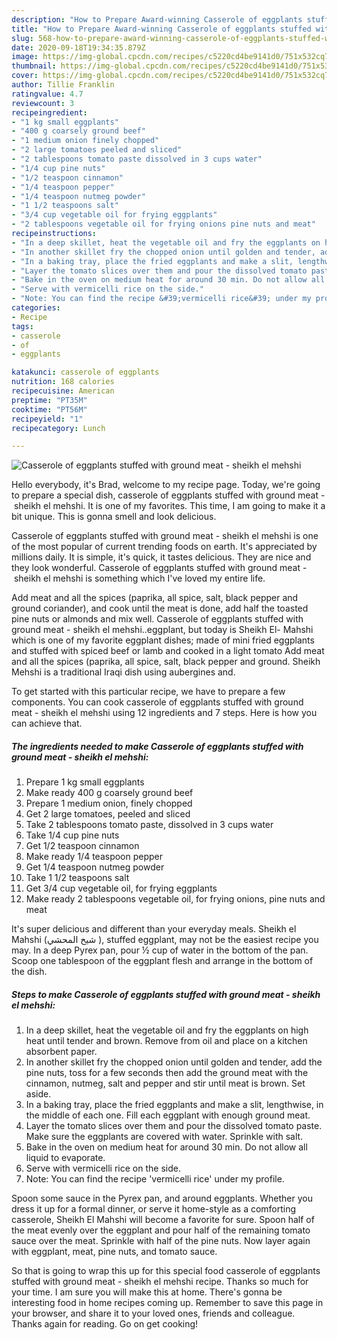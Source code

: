 ```yaml
---
description: "How to Prepare Award-winning Casserole of eggplants stuffed with ground meat - sheikh el mehshi"
title: "How to Prepare Award-winning Casserole of eggplants stuffed with ground meat - sheikh el mehshi"
slug: 568-how-to-prepare-award-winning-casserole-of-eggplants-stuffed-with-ground-meat-sheikh-el-mehshi
date: 2020-09-18T19:34:35.879Z
image: https://img-global.cpcdn.com/recipes/c5220cd4be9141d0/751x532cq70/casserole-of-eggplants-stuffed-with-ground-meat-sheikh-el-mehshi-recipe-main-photo.jpg
thumbnail: https://img-global.cpcdn.com/recipes/c5220cd4be9141d0/751x532cq70/casserole-of-eggplants-stuffed-with-ground-meat-sheikh-el-mehshi-recipe-main-photo.jpg
cover: https://img-global.cpcdn.com/recipes/c5220cd4be9141d0/751x532cq70/casserole-of-eggplants-stuffed-with-ground-meat-sheikh-el-mehshi-recipe-main-photo.jpg
author: Tillie Franklin
ratingvalue: 4.7
reviewcount: 3
recipeingredient:
- "1 kg small eggplants"
- "400 g coarsely ground beef"
- "1 medium onion finely chopped"
- "2 large tomatoes peeled and sliced"
- "2 tablespoons tomato paste dissolved in 3 cups water"
- "1/4 cup pine nuts"
- "1/2 teaspoon cinnamon"
- "1/4 teaspoon pepper"
- "1/4 teaspoon nutmeg powder"
- "1 1/2 teaspoons salt"
- "3/4 cup vegetable oil for frying eggplants"
- "2 tablespoons vegetable oil for frying onions pine nuts and meat"
recipeinstructions:
- "In a deep skillet, heat the vegetable oil and fry the eggplants on high heat until tender and brown. Remove from oil and place on a kitchen absorbent paper."
- "In another skillet fry the chopped onion until golden and tender, add the pine nuts, toss for a few seconds then add the ground meat with the cinnamon, nutmeg, salt and pepper and stir until meat is brown. Set aside."
- "In a baking tray, place the fried eggplants and make a slit, lengthwise, in the middle of each one. Fill each eggplant with enough ground meat."
- "Layer the tomato slices over them and pour the dissolved tomato paste. Make sure the eggplants are covered with water. Sprinkle with salt."
- "Bake in the oven on medium heat for around 30 min. Do not allow all liquid to evaporate."
- "Serve with vermicelli rice on the side."
- "Note: You can find the recipe &#39;vermicelli rice&#39; under my profile."
categories:
- Recipe
tags:
- casserole
- of
- eggplants

katakunci: casserole of eggplants 
nutrition: 168 calories
recipecuisine: American
preptime: "PT35M"
cooktime: "PT56M"
recipeyield: "1"
recipecategory: Lunch

---
```



![Casserole of eggplants stuffed with ground meat - sheikh el mehshi](https://img-global.cpcdn.com/recipes/c5220cd4be9141d0/751x532cq70/casserole-of-eggplants-stuffed-with-ground-meat-sheikh-el-mehshi-recipe-main-photo.jpg)

Hello everybody, it's Brad, welcome to my recipe page. Today, we're going to prepare a special dish, casserole of eggplants stuffed with ground meat - sheikh el mehshi. It is one of my favorites. This time, I am going to make it a bit unique. This is gonna smell and look delicious.

Casserole of eggplants stuffed with ground meat - sheikh el mehshi is one of the most popular of current trending foods on earth. It's appreciated by millions daily. It is simple, it's quick, it tastes delicious. They are nice and they look wonderful. Casserole of eggplants stuffed with ground meat - sheikh el mehshi is something which I've loved my entire life.

Add meat and all the spices (paprika, all spice, salt, black pepper and ground coriander), and cook until the meat is done, add half the toasted pine nuts or almonds and mix well. Casserole of eggplants stuffed with ground meat - sheikh el mehshi..eggplant, but today is Sheikh El- Mahshi which is one of my favorite eggplant dishes; made of mini fried eggplants and stuffed with spiced beef or lamb and cooked in a light tomato Add meat and all the spices (paprika, all spice, salt, black pepper and ground. Sheikh Mehshi is a traditional Iraqi dish using aubergines and.


To get started with this particular recipe, we have to prepare a few components. You can cook casserole of eggplants stuffed with ground meat - sheikh el mehshi using 12 ingredients and 7 steps. Here is how you can achieve that.

<!--inarticleads1-->

##### The ingredients needed to make Casserole of eggplants stuffed with ground meat - sheikh el mehshi:

1. Prepare 1 kg small eggplants
1. Make ready 400 g coarsely ground beef
1. Prepare 1 medium onion, finely chopped
1. Get 2 large tomatoes, peeled and sliced
1. Take 2 tablespoons tomato paste, dissolved in 3 cups water
1. Take 1/4 cup pine nuts
1. Get 1/2 teaspoon cinnamon
1. Make ready 1/4 teaspoon pepper
1. Get 1/4 teaspoon nutmeg powder
1. Take 1 1/2 teaspoons salt
1. Get 3/4 cup vegetable oil, for frying eggplants
1. Make ready 2 tablespoons vegetable oil, for frying onions, pine nuts and meat


It&#39;s super delicious and different than your everyday meals. Sheikh el Mahshi (شيخ المحشي ), stuffed eggplant, may not be the easiest recipe you may. In a deep Pyrex pan, pour ½ cup of water in the bottom of the pan. Scoop one tablespoon of the eggplant flesh and arrange in the bottom of the dish. 

<!--inarticleads2-->

##### Steps to make Casserole of eggplants stuffed with ground meat - sheikh el mehshi:

1. In a deep skillet, heat the vegetable oil and fry the eggplants on high heat until tender and brown. Remove from oil and place on a kitchen absorbent paper.
1. In another skillet fry the chopped onion until golden and tender, add the pine nuts, toss for a few seconds then add the ground meat with the cinnamon, nutmeg, salt and pepper and stir until meat is brown. Set aside.
1. In a baking tray, place the fried eggplants and make a slit, lengthwise, in the middle of each one. Fill each eggplant with enough ground meat.
1. Layer the tomato slices over them and pour the dissolved tomato paste. Make sure the eggplants are covered with water. Sprinkle with salt.
1. Bake in the oven on medium heat for around 30 min. Do not allow all liquid to evaporate.
1. Serve with vermicelli rice on the side.
1. Note: You can find the recipe &#39;vermicelli rice&#39; under my profile.


Spoon some sauce in the Pyrex pan, and around eggplants. Whether you dress it up for a formal dinner, or serve it home-style as a comforting casserole, Sheikh El Mahshi will become a favorite for sure. Spoon half of the meat evenly over the eggplant and pour half of the remaining tomato sauce over the meat. Sprinkle with half of the pine nuts. Now layer again with eggplant, meat, pine nuts, and tomato sauce. 

So that is going to wrap this up for this special food casserole of eggplants stuffed with ground meat - sheikh el mehshi recipe. Thanks so much for your time. I am sure you will make this at home. There's gonna be interesting food in home recipes coming up. Remember to save this page in your browser, and share it to your loved ones, friends and colleague. Thanks again for reading. Go on get cooking!
